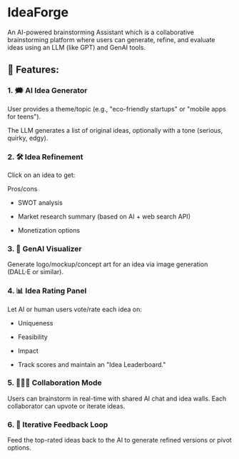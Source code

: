 # IdeaForge

An AI-powered brainstorming Assistant which is a collaborative brainstorming platform where users can generate, refine, and evaluate ideas using an LLM (like GPT) and GenAI tools.


## 🔧 Features:


### 1. 🗯️ AI Idea Generator

User provides a theme/topic (e.g., "eco-friendly startups" or "mobile apps for teens").

The LLM generates a list of original ideas, optionally with a tone (serious, quirky, edgy).




### 2. 🛠️ Idea Refinement

Click on an idea to get:

Pros/cons

- SWOT analysis

- Market research summary (based on AI + web search API)

- Monetization options



###  3. 🎨 GenAI Visualizer

Generate logo/mockup/concept art for an idea via image generation (DALL·E or similar).


###  4. 📊 Idea Rating Panel

Let AI or human users vote/rate each idea on:

- Uniqueness

- Feasibility

- Impact

- Track scores and maintain an "Idea Leaderboard."



###  5. 🧑‍🤝‍🧑 Collaboration Mode

Users can brainstorm in real-time with shared AI chat and idea walls. Each collaborator can upvote or iterate ideas.


### 6. 🔁 Iterative Feedback Loop

Feed the top-rated ideas back to the AI to generate refined versions or pivot options.
